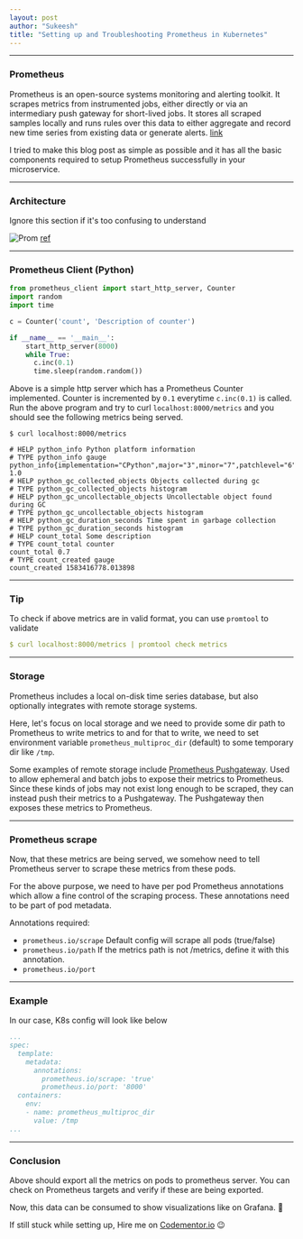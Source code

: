 ```yaml
---
layout: post
author: "Sukeesh"
title: "Setting up and Troubleshooting Prometheus in Kubernetes"
---
```


----------
### Prometheus

Prometheus is an open-source systems monitoring and alerting toolkit. It scrapes metrics from instrumented jobs, either directly or via an intermediary push gateway for short-lived jobs. It stores all scraped samples locally and runs rules over this data to either aggregate and record new time series from existing data or generate alerts. [link](https://prometheus.io/docs/introduction/overview/)


I tried to make this blog post as simple as possible and it has all the basic components required to setup Prometheus successfully in your microservice.

----

### Architecture

Ignore this section if it's too confusing to understand

![Prom](https://prometheus.io/assets/architecture.png "Architecture") [ref](https://prometheus.io/docs/introduction/overview/)

----

### Prometheus Client (Python)

```py
from prometheus_client import start_http_server, Counter
import random
import time

c = Counter('count', 'Description of counter')

if __name__ == '__main__':
    start_http_server(8000)
    while True:
      c.inc(0.1)
      time.sleep(random.random())
```

Above is a simple http server which has a Prometheus Counter implemented. Counter is incremented by `0.1` everytime `c.inc(0.1)` is called. Run the above program and try to curl `localhost:8000/metrics` and you should see the following metrics being served.


```
$ curl localhost:8000/metrics

# HELP python_info Python platform information
# TYPE python_info gauge
python_info{implementation="CPython",major="3",minor="7",patchlevel="6",version="3.7.6"} 1.0
# HELP python_gc_collected_objects Objects collected during gc
# TYPE python_gc_collected_objects histogram
# HELP python_gc_uncollectable_objects Uncollectable object found during GC
# TYPE python_gc_uncollectable_objects histogram
# HELP python_gc_duration_seconds Time spent in garbage collection
# TYPE python_gc_duration_seconds histogram
# HELP count_total Some description
# TYPE count_total counter
count_total 0.7
# TYPE count_created gauge
count_created 1583416778.013898
```

---------------
### Tip

To check if above metrics are in valid format, you can use `promtool` to validate

```yaml
$ curl localhost:8000/metrics | promtool check metrics
```
-----------------------

### Storage

Prometheus includes a local on-disk time series database, but also optionally integrates with remote storage systems.

Here, let's focus on local storage and we need to provide some dir path to Prometheus to write metrics to and for that to write, we need to set environment variable `prometheus_multiproc_dir` (default) to some temporary dir like `/tmp`.


Some examples of remote storage include [Prometheus Pushgateway](https://github.com/prometheus/pushgateway). Used to allow ephemeral and batch jobs to expose their metrics to Prometheus. Since these kinds of jobs may not exist long enough to be scraped, they can instead push their metrics to a Pushgateway. The Pushgateway then exposes these metrics to Prometheus.

-------------------

### Prometheus scrape

Now, that these metrics are being served, we somehow need to tell Prometheus server to scrape these metrics from these pods.

For the above purpose, we need to have per pod Prometheus annotations which allow a fine control of the scraping process. These annotations need to be part of pod metadata. 

Annotations required:

- `prometheus.io/scrape` Default config will scrape all pods (true/false)
- `prometheus.io/path` If the metrics path is not /metrics, define it with this annotation.
- `prometheus.io/port`

-------
### Example

In our case, K8s config will look like below

```yaml
...
spec:
  template:
    metadata:
      annotations:
        prometheus.io/scrape: 'true'
        prometheus.io/port: '8000'
  containers:
    env:
    - name: prometheus_multiproc_dir
      value: /tmp
...
```
-----

### Conclusion

Above should export all the metrics on pods to prometheus server. You can check on Prometheus targets and verify if these are being exported.

Now, this data can be consumed to show visualizations like on Grafana. :tada:


If still stuck while setting up, Hire me on [Codementor.io](http://codementor.io/sukeesh) :wink:

